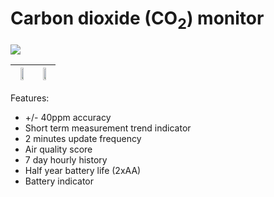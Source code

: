 # Carbon dioxide (CO<sub>2</sub>) monitor

![](https://user-images.githubusercontent.com/37479705/198857337-520ebce2-edbd-4016-811d-c5ab9416e014.png)

|<img width="50%" src="https://user-images.githubusercontent.com/37479705/214101084-a68be11d-08b4-43d2-b569-9a54eccbe04f.jpg"/>|<img width="50%" src="https://user-images.githubusercontent.com/37479705/214101096-a57b60fa-2ba8-4121-ae4d-5d41256f1cfc.jpg"/>|
|---|---|

Features:
- +/- 40ppm accuracy
- Short term measurement trend indicator
- 2 minutes update frequency
- Air quality score
- 7 day hourly history
- Half year battery life (2xAA)
- Battery indicator
